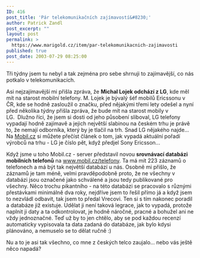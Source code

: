 ```yaml
---
ID: 416
post_title: 'Pár telekomunikačních zajímavostí&#8230;'
author: Patrick Zandl
post_excerpt: ""
layout: post
permalink: >
  https://www.marigold.cz/item/par-telekomunikacnich-zajimavosti
published: true
post_date: 2003-07-29 08:25:00
---
```

<P>Tři týdny jsem tu nebyl a tak zejména pro sebe shrnuji to zajímavější, co nás potkalo v telekomunikacích. </P>
<P>Asi nejzajímavější mi přišla zpráva, že <STRONG>Michal Lojek odchází z LG</STRONG>, kde měl mít na starost mobilní telefony. M. Lojek je bývalý šéf mobilů Ericssonu v ČR, kde se hodně zasloužil o značku, před nějakými třemi lety odešel a nyní před několika týdny přišla zpráva, že bude mít na starost mobily v LG.&#160;&#160;Dlužno říci, že jsem si dosti od jeho působení sliboval, LG telefony vypadají hodně zajímavě a jejich největší slabinou na českém trhu je právě to, že nemají odborníka, který by je tlačil na trh. Snad LG nějakého najde... Na <A href="http://www.mobil.cz/trhy-business/prodej2002vs2003030609.html" target=_blank>Mobil.cz</A> si můžete přečíst článek o tom, jak vypadá aktuální pořadí výrobců na trhu - LG je číslo pět, když předjel Sony Ericsson...</P>
<P>Když jsme u toho Mobil.cz - server představil novou <STRONG>srovnávací databázi mobilních telefonů</STRONG> na <A href="http://www.mobil.cz/telefony">www.mobil.cz/telefony</A>. Ta má mít&#160;223 záznamů o telefonech a má být tak největší databází u nás. Osobně mi přišlo, že záznamů je tam méně, velmi pravděpodobně proto, že ne všechny v databázi jsou označené jako schválené a jsou tedy publikované pro všechny. Něco trochu pikantního - na této databázi se pracovalo s různými přestávkami minimálně dva roky, nejdříve jsem to řešil přímo já a když jsem to nezvládl odbavit, tak jsem to předal Vrecovi. Ten si s tím nakonec poradil a databáze již existuje. Udělat ji není taková legrace, jak to vypadá, protože naplnit ji daty a ta odkontrolovat, je hodně náročné, pracné a bohužel ani ne vždy jednoznačné. Teď už by to jen chtělo, aby se pod každou recenzí automaticky vypisovala ta data zadaná do databáze, jak bylo kdysi plánováno, a nemuselo se to dělat ručně :)</P>
<P>Nu a to je asi tak všechno, co mne z českých telco zaujalo... nebo vás ještě něco napadá?</P>